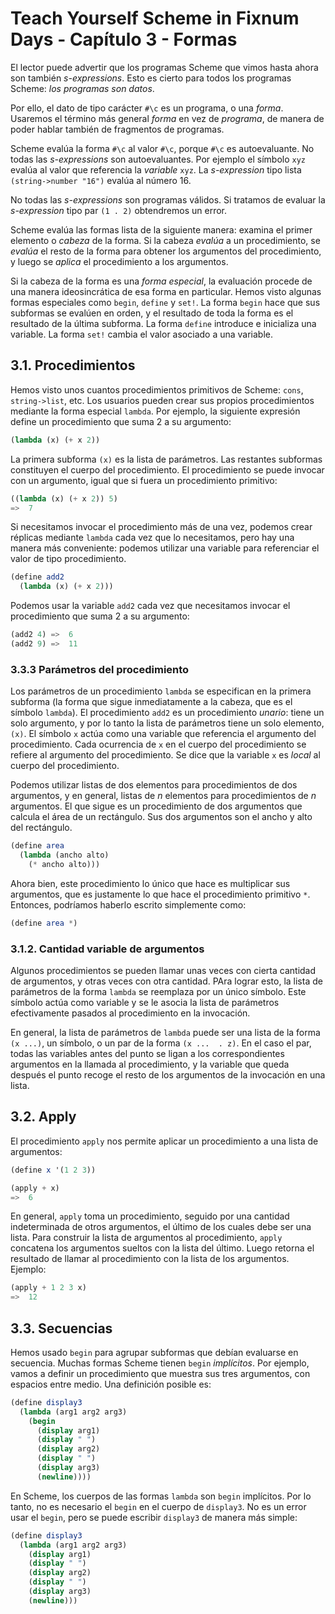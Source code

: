 # Teach Yourself Scheme in Fixnum Days - Capítulo 3 - Formas

El lector puede advertir que los programas Scheme que vimos hasta ahora son también *s-expressions*.  Esto es cierto para todos los programas Scheme: *los programas son datos*.


Por ello, el dato de tipo carácter `#\c` es un programa, o una *forma*.  Usaremos el término más general *forma* en vez de *programa*, de manera de poder hablar también de fragmentos de programas.

Scheme evalúa la forma `#\c` al valor `#\c`, porque `#\c` es autoevaluante.  No todas las *s-expressions* son autoevaluantes.  Por ejemplo el símbolo `xyz` evalúa al valor que referencia la *variable* `xyz`.  La *s-expression* tipo lista `(string‑>number "16")` evalúa al número 16.

No todas las *s-expressions* son programas válidos.  Si tratamos de evaluar la *s-expression* tipo par `(1 . 2)` obtendremos un error.

Scheme evalúa las formas lista de la siguiente manera: examina el primer elemento o *cabeza* de la forma.  Si la cabeza *evalúa* a un procedimiento, se *evalúa* el resto de la forma para obtener los argumentos del procedimiento, y luego se *aplica* el procedimiento a los argumentos.

Si la cabeza de la forma es una *forma especial*, la evaluación procede de una manera ideosincrática de esa forma en particular.  Hemos visto algunas formas especiales como `begin`, `define` y `set!`.  La forma `begin` hace que sus subformas se evalúen en orden, y el resultado de toda la forma es el resultado de la última subforma.  La forma `define` introduce e inicializa una variable.  La forma `set!` cambia el valor asociado a una variable.

## 3.1. Procedimientos

Hemos visto unos cuantos procedimientos primitivos de Scheme: `cons`, `string‑>list`, etc.  Los usuarios pueden crear sus propios procedimientos mediante la forma especial `lambda`.  Por ejemplo, la siguiente expresión define un procedimiento que suma 2 a su argumento:

```scheme
(lambda (x) (+ x 2))
```

La primera subforma `(x)` es la lista de parámetros.  Las restantes subformas constituyen el cuerpo del procedimiento.  El procedimiento se puede invocar con un argumento, igual que si fuera un procedimiento primitivo:

```scheme
((lambda (x) (+ x 2)) 5)
=>  7
```

Si necesitamos invocar el procedimiento más de una vez, podemos crear réplicas mediante `lambda` cada vez que lo necesitamos, pero hay una manera más conveniente: podemos utilizar una variable para referenciar el valor de tipo procedimiento.

```scheme
(define add2
  (lambda (x) (+ x 2)))
```

Podemos usar la variable `add2` cada vez que necesitamos invocar el procedimiento que suma 2 a su argumento:

```scheme
(add2 4) =>  6
(add2 9) =>  11
```


### 3.3.3 Parámetros del procedimiento

Los parámetros de un procedimiento `lambda` se especifican en la primera subforma (la forma que sigue inmediatamente a la cabeza, que es el símbolo `lambda`).  El procedimiento `add2` es un procedimiento *unario*: tiene un solo argumento, y por lo tanto la lista de parámetros tiene un solo elemento, `(x)`.  El símbolo `x` actúa como una variable que referencia el argumento del procedimiento.  Cada ocurrencia de `x` en el cuerpo del procedimiento se refiere al argumento del procedimiento.  Se dice que la variable `x` es *local* al cuerpo del procedimiento.

Podemos utilizar listas de dos elementos para procedimientos de dos argumentos, y en general, listas de *n* elementos para procedimientos de *n* argumentos.  El que sigue es un procedimiento de dos argumentos que calcula el área de un rectángulo.  Sus dos argumentos son el ancho y alto del rectángulo.

```scheme
(define area
  (lambda (ancho alto)
    (* ancho alto)))
```

Ahora bien, este procedimiento lo único que hace es multiplicar sus argumentos, que es justamente lo que hace el procedimiento primitivo `*`.  Entonces, podríamos haberlo escrito simplemente como:

```scheme
(define area *)
```

### 3.1.2. Cantidad variable de argumentos

Algunos procedimientos se pueden llamar unas veces con cierta cantidad de argumentos, y otras veces con otra cantidad.  PAra lograr esto, la lista de parámetros de la forma `lambda` se reemplaza por un único símbolo.  Este símbolo actúa como variable y se le asocia la lista de parámetros efectivamente pasados al procedimiento en la invocación.

En general, la lista de parámetros de `lambda` puede ser una lista de la forma `(x ...)`, un símbolo, o un par de la forma `(x ...  . z)`.  En el caso el par, todas las variables antes del punto se ligan a los correspondientes argumentos en la llamada al procedimiento, y la variable que queda después el punto recoge el resto de los argumentos de la invocación en una lista.

## 3.2. Apply

El procedimiento `apply` nos permite aplicar un procedimiento a una lista de argumentos:

```scheme
(define x '(1 2 3))

(apply + x)
=>  6
```

En general, `apply` toma un procedimiento, seguido por una cantidad indeterminada de otros argumentos, el último de los cuales debe ser una lista.  Para construir la lista de argumentos al procedimiento, `apply` concatena los argumentos sueltos con la lista del último.  Luego retorna el resultado de llamar al procedimiento con la lista de los argumentos. Ejemplo:

```scheme
(apply + 1 2 3 x)
=>  12
```

## 3.3. Secuencias


Hemos usado `begin` para agrupar subformas que debían evaluarse en secuencia.  Muchas formas Scheme tienen `begin` *implícitos*. Por ejemplo, vamos a definir un procedimiento que muestra sus tres argumentos, con espacios entre medio.  Una definición posible es:


```scheme
(define display3
  (lambda (arg1 arg2 arg3)
    (begin
      (display arg1)
      (display " ")
      (display arg2)
      (display " ")
      (display arg3)
      (newline))))
```

En Scheme, los cuerpos de las formas `lambda` son `begin` implícitos. Por lo tanto, no es necesario el `begin` en el cuerpo de `display3`.  No es un error usar el `begin`, pero se puede escribir `display3` de manera más simple:


```scheme
(define display3
  (lambda (arg1 arg2 arg3)
    (display arg1)
    (display " ")
    (display arg2)
    (display " ")
    (display arg3)
    (newline)))
```

